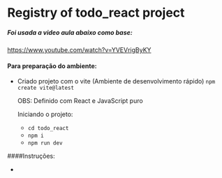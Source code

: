 # Registry of todo_react project

##### Foi usada a video aula abaixo como base:
https://www.youtube.com/watch?v=YVEVrigByKY

> 

####  Para preparação do ambiente:

  - Criado projeto com o vite (Ambiente de desenvolvimento rápido)
    `npm create vite@latest`

    OBS: Definido com React e JavaScript puro

    Iniciando o projeto:

    - `cd todo_react`
    - `npm i`
    - `npm run dev`


####Instruções:

 - 